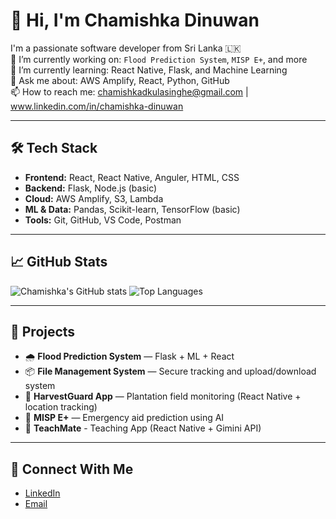 # 👋 Hi, I'm Chamishka Dinuwan

I'm a passionate software developer from Sri Lanka 🇱🇰  
🔭 I’m currently working on: `Flood Prediction System`, `MISP E+`, and more  
🌱 I’m currently learning: React Native, Flask, and Machine Learning   
💬 Ask me about: AWS Amplify, React, Python, GitHub  
📫 How to reach me: chamishkadkulasinghe@gmail.com | www.linkedin.com/in/chamishka-dinuwan

---

## 🛠️ Tech Stack

- **Frontend:** React, React Native, Anguler, HTML, CSS
- **Backend:** Flask, Node.js (basic)
- **Cloud:** AWS Amplify, S3, Lambda
- **ML & Data:** Pandas, Scikit-learn, TensorFlow (basic)
- **Tools:** Git, GitHub, VS Code, Postman

---

## 📈 GitHub Stats

![Chamishka's GitHub stats](https://github-readme-stats.vercel.app/api?username=chamishkadinuwan&show_icons=true&theme=tokyonight)
![Top Languages](https://github-readme-stats.vercel.app/api/top-langs/?username=chamishkadinuwan&layout=compact&theme=tokyonight)


---

## 🔗 Projects

- 🌧️ **Flood Prediction System** — Flask + ML + React
- 📦 **File Management System** — Secure tracking and upload/download system
- 📱 **HarvestGuard App** — Plantation field monitoring (React Native + location tracking)
- 📘 **MISP E+** — Emergency aid prediction using AI
- 📱 **TeachMate** - Teaching App (React Native + Gimini API)

---

## 🤝 Connect With Me

- [LinkedIn](https://www.linkedin.com/in/chamishka-dinuwan/)
- [Email](chamishkadkulasinghe@gmail.com)
